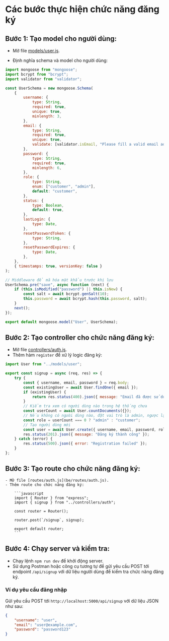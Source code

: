 # Các bước thực hiện chức năng đăng ký

## Bước 1: Tạo model cho người dùng:

-   Mở file [models/user.js](be/models/user.js).

-   Định nghĩa schema và model cho người dùng:

```javascript
import mongoose from "mongoose";
import bcrypt from "bcrypt";
import validator from "validator";

const UserSchema = new mongoose.Schema(
    {
        username: {
            type: String,
            required: true,
            unique: true,
            minlength: 3,
        },
        email: {
            type: String,
            required: true,
            unique: true,
            validate: [validator.isEmail, "Please fill a valid email address"],
        },
        password: {
            type: String,
            required: true,
            minlength: 6,
        },
        role: {
            type: String,
            enum: ["customer", "admin"],
            default: "customer",
        },
        status: {
            type: Boolean,
            default: true,
        },
        lastLogin: {
            type: Date,
        },
        resetPasswordToken: {
            type: String,
        },
        resetPasswordExpires: {
            type: Date,
        },
    },
    { timestamps: true, versionKey: false }
);

// Middleware để mã hóa mật khẩu trước khi lưu
UserSchema.pre("save", async function (next) {
    if (this.isModified("password") || this.isNew) {
        const salt = await bcrypt.genSalt(10);
        this.password = await bcrypt.hash(this.password, salt);
    }
    next();
});

export default mongoose.model("User", UserSchema);
```

## Bước 2: Tạo controller cho chức năng đăng ký:

-   Mở file [controllers/auth.js](be/controllers/auth.js).
-   Thêm hàm `register` để xử lý logic đăng ký:

```javascript
import User from "../models/user";

export const signup = async (req, res) => {
    try {
        const { username, email, password } = req.body;
        const existingUser = await User.findOne({ email });
        if (existingUser) {
            return res.status(400).json({ message: "Email đã được sử dụng" });
        }
        // Kiểm tra xem có người dùng nào trong hệ thống chưa
        const userCount = await User.countDocuments({});
        // Nếu không có người dùng nào, đặt vai trò là admin, ngược lại là customer
        const role = userCount === 0 ? "admin" : "customer";
        // Tạo người dùng mới
        const user = await User.create({ username, email, password, role });
        res.status(201).json({ message: "Đăng ký thành công" });
    } catch (error) {
        res.status(500).json({ error: "Registration failed" });
    }
};
```

## Bước 3: Tạo route cho chức năng đăng ký:

    - Mở file [routes/auth.js](be/routes/auth.js).
    - Thêm route cho chức năng đăng ký:

        ```javascript
        import { Router } from "express";
        import { signup } from "../controllers/auth";

        const router = Router();

        router.post(`/signup`, signup);

        export default router;
        ```

## Bước 4: Chạy server và kiểm tra:

-   Chạy lệnh `npm run dev` để khởi động server.
-   Sử dụng Postman hoặc công cụ tương tự để gửi yêu cầu POST tới endpoint `/api/signup` với dữ liệu người dùng để kiểm tra chức năng đăng ký.

### Ví dụ yêu cầu đăng nhập

Gửi yêu cầu POST tới `http://localhost:5000/api/signup` với dữ liệu JSON như sau:

```json
{
    "username": "user",
    "email": "user@example.com",
    "password": "password123"
}
```
